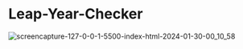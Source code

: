 # Leap-Year-Checker


![screencapture-127-0-0-1-5500-index-html-2024-01-30-00_10_58](https://github.com/Krisheditz03/Leap-Year-Checker/assets/135522095/ee6c45ec-73ff-455c-a666-08ad18cecb4c)
